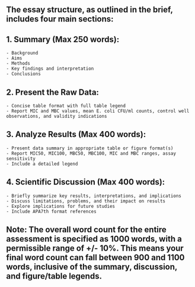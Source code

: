 ## The essay structure, as outlined in the brief, includes four main sections:

## 1. Summary (Max 250 words):
    - Background
    - Aims
    - Methods
    - Key findings and interpretation
    - Conclusions
## 2. Present the Raw Data:
    - Concise table format with full table legend
    - Report MIC and MBC values, mean E. coli CFU/ml counts, control well observations, and validity indications
## 3. Analyze Results (Max 400 words):
    - Present data summary in appropriate table or figure format(s)
    - Report MIC50, MIC100, MBC50, MBC100, MIC and MBC ranges, assay sensitivity
    - Include a detailed legend
## 4. Scientific Discussion (Max 400 words):
    - Briefly summarize key results, interpretations, and implications
    - Discuss limitations, problems, and their impact on results
    - Explore implications for future studies
    - Include APA7th format references
    
## Note: The overall word count for the entire assessment is specified as 1000 words, with a permissible range of +/- 10%. This means your final word count can fall between 900 and 1100 words, inclusive of the summary, discussion, and figure/table legends.





